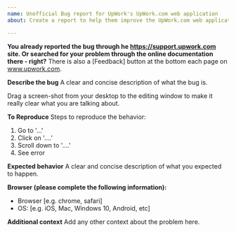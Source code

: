 ```yaml
---
name: Unofficial Bug report for UpWork's UpWork.com web application
about: Create a report to help them improve the UpWork.com web application [Unofficial]

---
```


**You already reported the bug through he https://support.upwork.com site. Or searched for your problem through the online documentation there - right?**  There is also a [Feedback] button at the bottom each page on www.upwork.com.
  
**Describe the bug**
A clear and concise description of what the bug is.

Drag a screen-shot from your desktop to the editing window to make it really clear what you are talking about.

**To Reproduce**
Steps to reproduce the behavior:
1. Go to '...'
2. Click on '....'
3. Scroll down to '....'
4. See error

**Expected behavior**
A clear and concise description of what you expected to happen.

**Browser (please complete the following information):**
 - Browser [e.g. chrome, safari]
 - OS: [e.g. iOS, Mac, Windows 10, Android, etc]

**Additional context**
Add any other context about the problem here.
